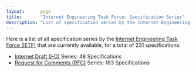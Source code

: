 ```yaml
---
layout:      page
title:       "Internet Engineering Task Force: Specification Series"
description: "List of specification series by the Internet Engineering Task Force (IETF/)"
---
```


Here is a list of all specification series by the [Internet Engineering Task Force (IETF)](http://www.ietf.org/) that are currently available, for a total of 231 specifications:

  * [Internet Draft (I-D)](I-D/) Series: 48 Specifications
  * [Request for Comments (RFC)](RFC/) Series: 183 Specifications
